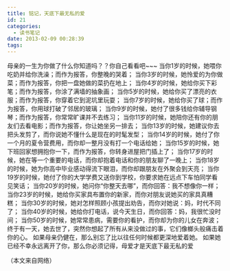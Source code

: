 ```yaml
---
title: 铭记，天底下最无私的爱
id: 21
categories:
  - 读书笔记
date: 2013-02-09 00:28:39
tags:
---
```


母亲的一生为你做了什么你知道吗？？你自己看看吧~~~
当你1岁的时候，她喂你吃奶并给你洗澡；而作为报答，你整晚的哭着；
当你3岁的时候，她怜爱的为你做菜；而作为报答，你把一盘她做的菜扔在地上；
当你4岁的时候，她给你买下彩笔；而作为报答，你涂了满墙的抽象画；
当你5岁的时候，她给你买了漂亮的衣服；而作为报答，你穿着它到泥坑里玩耍；
当你7岁的时候，她给你买了球；而作为报答，你用球打破了邻居的玻璃；
当你9岁的时候，她付了很多钱给你辅导钢琴；而作为报答，你常常旷课并不去练习；
当你11岁的时候，她陪你还有你的朋友们去看电影；而作为报答，你让她坐另一排去；
当你13岁的时候，她建议你去把头发剪了，而你说她不懂什么是现在的时髦发型；
当你14岁的时候，她付了你一个月的夏令营费用，而你却一整月没有打一个电话给她；
当你15岁的时候，她下班回家想拥抱你一下，而作为报答，你转身进屋把门插上了；
当你17岁的时候，她在等一个重要的电话，而你却抱着电话和你的朋友聊了一晚上；
当你18岁的时候，她为你高中毕业感动得流下眼泪，而你却跟朋友在外聚会到天亮；
当你19岁的时候，她付了你的大学学费又送你到学校，你要求她在远点下车怕同学看见笑话；
当你20岁的时候，她问你&ldquo;你整天去哪&rdquo;，而你回答：我不想像你一样；
当你23岁的时候，她给你买家具布置你的新家，而你对朋友说她买的家具真糟糕；
当你30岁的时候，她对怎样照顾小孩提出劝告，而你对她说：妈，时代不同了；
当你40岁的时候，她给你打电话，说今天生日，而你回答：妈，我很忙没时间；
当你50岁的时候，她常常患病，需要你的看护，而你却为你的儿女在奔波；
终于有一天，她去世了，突然你想起了所有从来没做过的事，它们像榔头般痛击着你的心。
如果母亲仍健在，那么别忘了比以往任何时候都更深地爱着她。
如果她已经不幸永远离开了你，那么你必须记得，母爱才是天底下最无私的爱

（本文来自网络）